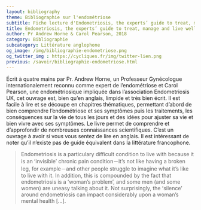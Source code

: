 ```yaml
---
layout: bibliography
theme: Bibliographie sur l'endométriose
subtitle: Fiche lecture d'Endometriosis, the experts’ guide to treat, manage and live well with your symptoms de Andrew Horne et Carol Pearson
title: Endometriosis, the experts’ guide to treat, manage and live well with your symptoms
author: Pr Andrew Horne & Carol Pearson, 2018
category: Bibliographie
subcategory: Littérature anglophone
og_image: /img/bibliographie-endometriose.png
og_twitter_img : https://cycliques.fr/img/twitter-lien.png
previous: /savoir/bibliographie-endometriose.html
---
```

Écrit à quatre mains par Pr. Andrew Horne, un Professeur Gynécologue internationalement reconnu comme expert de l’endométriose et Carol Pearson, une endométriosique impliquée dans l’association Endometriosis UK, cet ouvrage est, bien qu’en anglais, limpide et très bien écrit. Il est facile à lire et se découpe en chapitres thématiques, permettant d’abord de bien comprendre l’endométriose et ses symptômes puis les traitements, les conséquences sur la vie de tous les jours et des idées pour ajuster sa vie et bien vivre avec ses symptômes. Le livre permet de comprendre et d’approfondir de nombreuses connaissances scientifiques. C’est un ouvrage à avoir si vous vous sentez de lire en anglais. Il est intéressant de noter qu’il n’existe pas de guide équivalent dans la littérature francophone.

>Endometriosis is a particulary difficult condition to live with because it is an ʻinvisibleʼ chronic pain condition－it’s not like having a broken leg, for example－and other people struggle to imagine what it’s like to live with it. In addition, this is compounded by the fact that endometriosis is a ʻwoman’s problemʼ, and some men (and some women) are uneasy talking about it. Not surprisingly, the ʻsilenceʼ around endometriosis can impact considerably upon a woman’s mental health […].